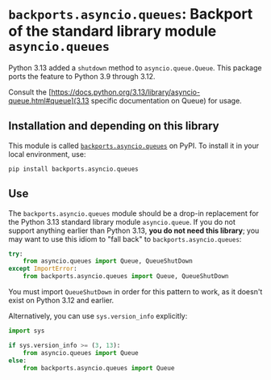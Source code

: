 # `backports.asyncio.queues`: Backport of the standard library module `asyncio.queues`

Python 3.13 added a `shutdown` method to `asyncio.queue.Queue`. This package ports the feature to Python 3.9 through 3.12.

Consult the [https://docs.python.org/3.13/library/asyncio-queue.html#queue](3.13 specific documentation on Queue) for usage.

## Installation and depending on this library

This module is called [`backports.asyncio.queues`](https://pypi.org/project/backports.asyncio.queues) on PyPI. To install it in your local environment, use:

```
pip install backports.asyncio.queues
```

## Use

The `backports.asyncio.queues` module should be a drop-in replacement for the Python 3.13 standard library module `asyncio.queue`. If you do not support anything earlier than Python 3.13, **you do not need this library**; you may want to use this idiom to "fall back" to ``backports.asyncio.queues``:

```python
try:
    from asyncio.queues import Queue, QueueShutDown
except ImportError:
    from backports.asyncio.queues import Queue, QueueShutDown
```

You must import `QueueShutDown` in order for this pattern to work, as it doesn't exist on Python 3.12 and earlier.

Alternatively, you can use `sys.version_info` explicitly:

```python
import sys

if sys.version_info >= (3, 13):
    from asyncio.queues import Queue
else:
    from backports.asyncio.queues import Queue
```